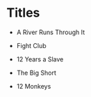 # Titles



* A River Runs Through It

* Fight Club

* 12 Years a Slave

* The Big Short

* 12 Monkeys
